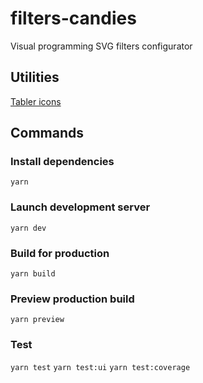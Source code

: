 # filters-candies

Visual programming SVG filters configurator

## Utilities

[Tabler icons](https://tabler-icons.io/>)

## Commands

### Install dependencies

`yarn`

### Launch development server

`yarn dev`

### Build for production

`yarn build`

### Preview production build

`yarn preview`

### Test

`yarn test`
`yarn test:ui`
`yarn test:coverage`
